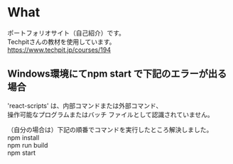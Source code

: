 # What
ポートフォリオサイト（自己紹介）です。<br>
Techpitさんの教材を使用しています。<br>
https://www.techpit.jp/courses/194

## Windows環境にてnpm start で下記のエラーが出る場合
'react-scripts' は、内部コマンドまたは外部コマンド、<br>
操作可能なプログラムまたはバッチ ファイルとして認識されていません。<br>

（自分の場合は）下記の順番でコマンドを実行したところ解決しました。<br>
npm install<br>
npm run build<br>
npm start<br>

